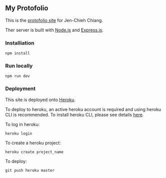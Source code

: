 ## My Protofolio

This is the [protofolio site](http://protofolio-jcc.herokuapp.com) for Jen-Chieh Chiang. 

Ther server is built with [Node.js](https://nodejs.org/) and [Express.js](https://expressjs.com/). 
### Installiation

```
npm install
```

### Run locally
```
npm run dev
```

### Deployment
This site is deployed onto [Heroku](http://www.heroku.com).

To deploy to heroku, an active heroku account is required and using heroku CLI is recommended. To install heroku CLI, please see details [here](https://devcenter.heroku.com/articles/heroku-cli).

To log in heroku:

```
heroku login
```

To create a heroku project:

```
heroku create project_name
```

To deploy:

```
git push heroku master
```



